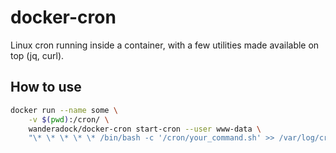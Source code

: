 # docker-cron

Linux cron running inside a container, with a few utilities made available on top (jq, curl).

## How to use
```bash
docker run --name some \
    -v $(pwd):/cron/ \
    wanderadock/docker-cron start-cron --user www-data \
    "\* \* \* \* \* /bin/bash -c '/cron/your_command.sh' >> /var/log/cron.log 2>&1"
```
